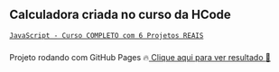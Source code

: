 ## Calculadora criada no curso da HCode

<div>
<a href="https://www.udemy.com/course/javascript-curso-completo/">
<code>JavaScript - Curso COMPLETO com 6 Projetos REAIS</code></a>
</div>

###

Projeto rodando com GitHub Pages :fire:<a href="https://jerferson.github.io/calculadora">
Clique aqui para ver resultado :1234:
</a>
